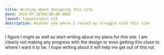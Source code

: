 ```yaml
---
title: Writing about designing this site
date: 2019-07-18T00:00:00.000Z
layout: layouts/post.njk
description: Another one where I record my struggle with this site
---
```


I figure I might as well as start writing about my plans for this site. I am clearly not making any progress with the design or even getting this close to where I want it to be. I hope writing about it will help me get out of this rut.
